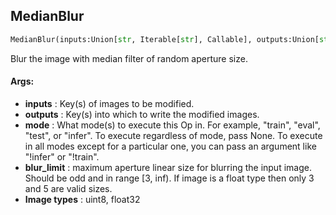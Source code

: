 ## MedianBlur
```python
MedianBlur(inputs:Union[str, Iterable[str], Callable], outputs:Union[str, Iterable[str]], mode:Union[NoneType, str, Iterable[str]]=None, blur_limit:Union[int, Tuple[int, int]]=5)
```
Blur the image with median filter of random aperture size.


#### Args:

* **inputs** :  Key(s) of images to be modified.
* **outputs** :  Key(s) into which to write the modified images.
* **mode** :  What mode(s) to execute this Op in. For example, "train", "eval", "test", or "infer". To execute        regardless of mode, pass None. To execute in all modes except for a particular one, you can pass an argument        like "!infer" or "!train".
* **blur_limit** :  maximum aperture linear size for blurring the input image. Should be odd and in range [3, inf).        If image is a float type then only 3 and 5 are valid sizes.
* **Image types** :     uint8, float32